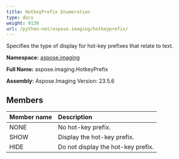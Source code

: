 ```yaml
---
title: HotkeyPrefix Enumeration
type: docs
weight: 9130
url: /python-net/aspose.imaging/hotkeyprefix/
---
```


Specifies the type of display for hot-key prefixes that relate to text.

**Namespace:** [aspose.imaging](/imaging/python-net/aspose.imaging/)

**Full Name:** aspose.imaging.HotkeyPrefix

**Assembly:**  Aspose.Imaging Version: 23.5.6

## **Members**
|**Member name**|**Description**|
| :- | :- |
|NONE|No hot-key prefix.|
|SHOW|Display the hot-key prefix.|
|HIDE|Do not display the hot-key prefix.|
